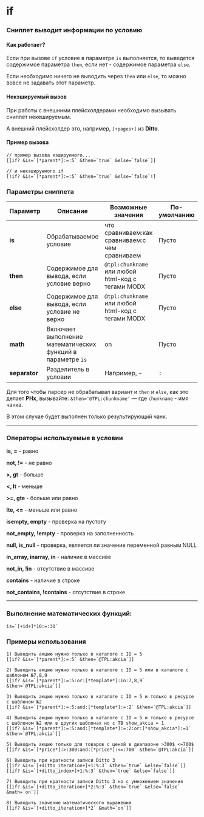 # if

### Сниппет выводит информации по условию

#### Как работает?

Если при вызове `if` условие в параметре `is` выполняется, то выведется содержимое параметра `then`, если нет - содержимое параметра `else`.

Если необходимо ничего не выводить через `then` или `else`, то можно вовсе не задавать этот параметр.

#### Некэшируемый вызов

При работы с внешними плейсхолдерами необходимо вызывать сниппет некешируемым.

А внешний плейсхолдер это, например, `[+pages+]` из **Ditto**.

#### Пример вызова

```
// пример вызова кэшируемого...
[[if? &is=`[*parent*]:=:5` &then=`true` &else=`false`]]

// и некэшируемого if
[!if? &is=`[*parent*]:=:5` &then=`true` &else=`false`!]
```


### Параметры сниппета

Параметр|Описание|Возможные значения|По-умолчанию
--------|--------|------------------|------------
**is**|Обрабатываемое условие|что сравниваем:как сравниваем:с чем сравниваем|Пусто
**then**|Содержимое для вывода, если условие верно|`@tpl:chunkname` или любой html-код с тегами MODX|Пусто
**else**|Содержимое для вывода, если условие не верно|`@tpl:chunkname` или любой html-код с тегами MODX|Пусто
**math**|Включает выполнение математических функций в параметре `is`|on|Пусто
**separator**|Разделитель в условии|Например, `~`| `:` 

Для того чтобы парсер не обрабатывал вариант и `then` и `else`, как это делает **PHx**, вызывайте: `&then='@TPL:chunkname'` — где `chunkname` - имя чанка.

В этом случае будет выполнен только результирующий чанк.

***

### Операторы используемые в условии

**is, =** - равно

**not, !=** - не равно

**>, gt** - больше

**<, lt** - меньше

**>=, gte** - больше или равно

**lte, <=** - меньше или равно

**isempty, empty** - проверка на пустоту

**not_empty, !empty** - проверка на заполненность

**null, is_null** - проверка, является ли значение переменной равным NULL

**in_array, inarray, in** - наличие в массиве

**not_in, !in** - отсутствие в массиве

**contains** - наличие в строке

**not_contains, !contains** - отсутствие в строке

***

### Выполнение математических функций:

	is=`[+id+]*10:=:30`


### Примеры использования

	1) Выводить акцию нужно только в каталоге с ID = 5
	[[if? &is=`[*parent*]:=:5` &then=`@TPL:akcia`]]

	2) Выводить акцию нужно только в каталоге с ID = 5 или в каталоге с шаблоном №7,8,9
	[[if? &is=`[*parent*]:=:5:or:[*template*]:in:7,8,9` &then=`@TPL:akcia`]]

	3) Выводить акцию нужно только в каталоге с ID = 5 и только в ресурсе с шаблоном №2
	[[if? &is=`[*parent*]:=:5:and:[*template*]:=:2` &then=`@TPL:akcia`]]

	4) Выводить акцию нужно только в каталоге с ID = 5 и только в ресурсе с шаблоном №2 или в других шаблонах но с ТВ show_akcia = 1
	[[if? &is=`[*parent*]:=:5:and:[*template*]:=:2:or:[*show_akcia*]:=1` &then=`@TPL:akcia`]]

	5) Выводить акцию только для товаров с ценой в диапазоне >300$ <=700$
	[[if? &is=`[*price*]:>:300:and:[*price*]:<=:700` &then=`@TPL:akcia`]]

	6) Выводить при кратности записи Ditto 3
	[[if? &is=`[+ditto_iteration+]+1:%:3` &then=`true` &else=`false`]]
	[[if? &is=`[+ditto_index+]+1:%:3` &then=`true` &else=`false`]]

	7) Выводить при кратности записи Ditto 3 но с умножением значения
	[[if? &is=`[+ditto_iteration+]*2:%:3` &then=`true` &else=`false` &math=`on`]]

	8) Выводить значение математического выражения
	[[if? &is=`[+ditto_iteration+]*2` &math=`on`]]

